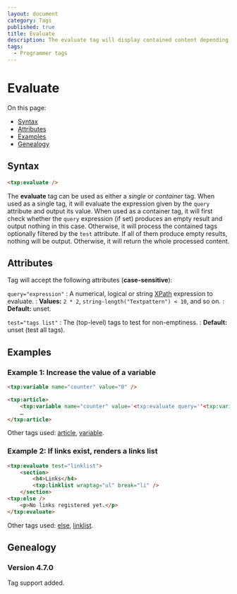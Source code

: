 ```yaml
---
layout: document
category: Tags
published: true
title: Evaluate
description: The evaluate tag will display contained content depending on a given numerical, logical or string expression query.
tags:
  - Programmer tags
---
```


# Evaluate

On this page:

* [Syntax](#syntax)
* [Attributes](#attributes)
* [Examples](#examples)
* [Genealogy](#genealogy)

## Syntax

~~~ html
<txp:evaluate />
~~~

The **evaluate** tag can be used as either a *single* or *container* tag. When used as a single tag, it will evaluate the expression given by the `query` attribute and output its value. When used as a container tag, it will first check whether the `query` expression (if set) produces an empty result and output nothing in this case. Otherwise, it will process the contained tags optionally filtered by the `test` attribute. If all of them produce empty results, nothing will be output. Otherwise, it will return the whole processed content.

## Attributes

Tag will accept the following attributes (**case-sensitive**):

`query="expression"`
: A numerical, logical or string [XPath](http://www.edankert.com/xpathfunctions.html) expression to evaluate.
: **Values:** `2 * 2`, `string-length("Textpattern") < 10`, and so on.
: **Default:** unset.

`test="tags list"`
: The (top-level) tags to test for non-emptiness.
: **Default:** unset (test all tags).

## Examples

### Example 1: Increase the value of a variable

~~~ html
<txp:variable name="counter" value="0" />

<txp:article>
    <txp:variable name="counter" value='<txp:evaluate query=''<txp:variable name="counter" /> + 1'' />' />
    …
</txp:article>
~~~

Other tags used: [article](article), [variable](variable).

### Example 2: If links exist, renders a links list

~~~ html
<txp:evaluate test="linklist">
    <section>
        <h4>Links</h4>
        <txp:linklist wraptag="ul" break="li" />
    </section>
<txp:else />
    <p>No links registered yet.</p>
</txp:evaluate>
~~~

Other tags used: [else](else), [linklist](linklist).

## Genealogy

### Version 4.7.0

Tag support added.
